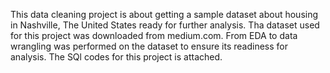 This data cleaning project is about getting a sample dataset about housing in Nashville, The United States ready for further analysis.
Tha dataset used for this project was downloaded from medium.com.
From EDA to data wrangling was performed on the dataset to ensure its readiness for analysis.
The SQl codes for this project is attached.

